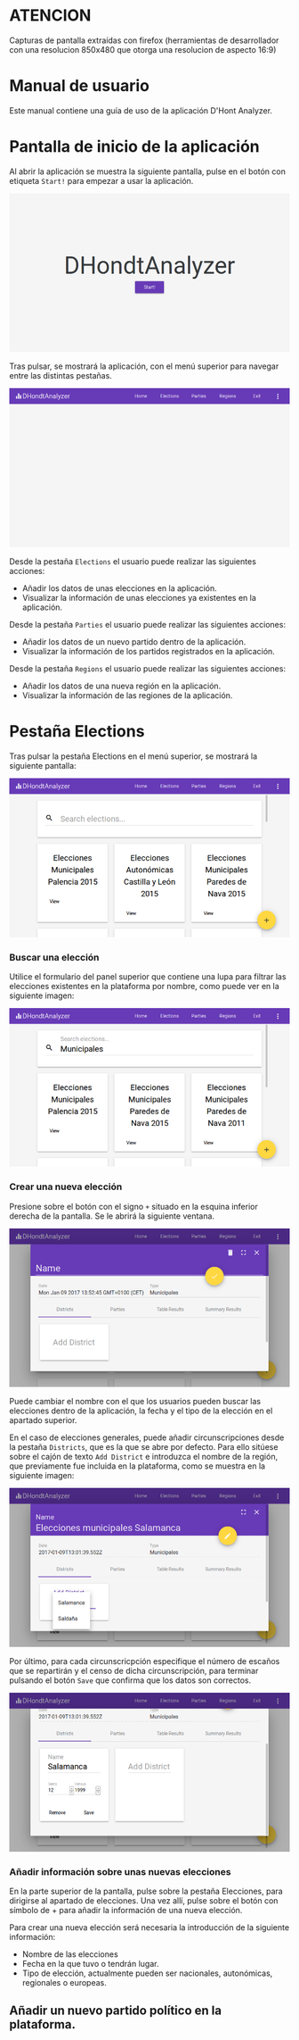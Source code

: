 # ATENCION
Capturas de pantalla extraídas con firefox (herramientas de desarrollador con una resolucion 850x480 que otorga una resolucion de aspecto 16:9)
# Manual de usuario

Este manual contiene una guía de uso de la aplicación D'Hont Analyzer.

# Pantalla de inicio de la aplicación

Al abrir la aplicación se muestra la siguiente pantalla, pulse en el botón con etiqueta `Start!` para empezar a usar la aplicación.

![landing](image/landing.png)

Tras pulsar, se mostrará la aplicación, con el menú superior para navegar entre las distintas pestañas.

![home](image/home.png)

Desde la pestaña `Elections` el usuario puede realizar las siguientes acciones:

- Añadir los datos de unas elecciones en la aplicación.
- Visualizar la información de unas elecciones ya existentes en la aplicación.

Desde la pestaña `Parties` el usuario puede realizar las siguientes acciones:

- Añadir los datos de un nuevo partido dentro de la aplicación.
- Visualizar la información de los partidos registrados en la aplicación.

Desde la pestaña `Regions` el usuario puede realizar las siguientes acciones:

- Añadir los datos de una nueva región en la aplicación.
- Visualizar la información de las regiones de la aplicación.

# Pestaña Elections

Tras pulsar la pestaña Elections en el menú superior, se mostrará la siguiente pantalla:

![home](image/main_elections.png)

### Buscar una elección

Utilice el formulario del panel superior que contiene una lupa para filtrar las elecciones existentes en la plataforma por nombre, como puede ver en la siguiente imagen:

![election_search](image/search_elections.png)

### Crear una nueva elección

Presione sobre el botón con el signo `+` situado en la esquina inferior derecha de la pantalla. Se le abrirá la siguiente ventana.

![create_election](image/create_elections.png)

Puede cambiar el nombre con el que los usuarios pueden buscar las elecciones dentro de la aplicación, la fecha y el tipo de la elección en el apartado superior.

En el caso de elecciones generales, puede añadir circunscripciones desde la pestaña `Districts`, que es la que se abre por defecto. Para ello sitúese sobre el cajón de texto `Add District` e introduzca el nombre de la región, que previamente fue incluida en la plataforma, como se muestra en la siguiente imagen:

![add_region](image/add_region_elections.png)

Por último, para cada circunscricpción especifique el número de escaños que se repartirán y el censo de dicha circunscripción, para terminar pulsando el botón `Save` que confirma que los datos son correctos.

![edit_seats](image/edit_seats_election.png)




### Añadir información sobre unas nuevas elecciones

En la parte superior de la pantalla, pulse sobre la pestaña Elecciones, para dirigirse al apartado de elecciones. Una vez allí, pulse sobre el botón con símbolo de + para añadir la información de una nueva elección.

Para crear una nueva elección será necesaria la introducción de la siguiente información:

- Nombre de las elecciones
- Fecha en la que tuvo o tendrán lugar.
- Tipo de elección, actualmente pueden ser nacionales, autonómicas, regionales o europeas.

## Añadir un nuevo partido político en la plataforma.


